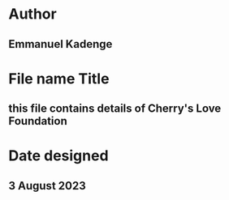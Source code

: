 # Author
## Emmanuel Kadenge
# File name Title
## this file contains details of Cherry's Love Foundation
# Date designed
## 3 August 2023